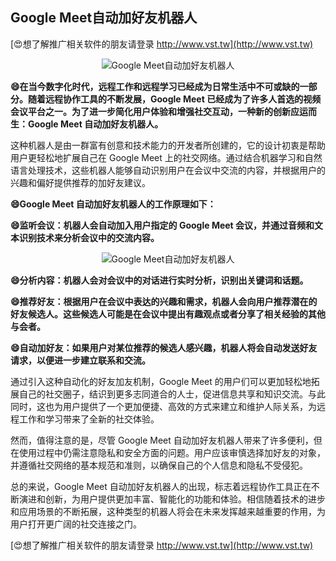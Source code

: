 ## **Google Meet自动加好友机器人**

[😍想了解推广相关软件的朋友请登录 http://www.vst.tw](http://www.vst.tw)

 <center><img src="https://vst.tw/MP4/tuiguang/png/3.png" alt="Google Meet自动加好友机器人"></center>

**😄在当今数字化时代，远程工作和远程学习已经成为日常生活中不可或缺的一部分。随着远程协作工具的不断发展，Google Meet 已经成为了许多人首选的视频会议平台之一。为了进一步简化用户体验和增强社交互动，一种新的创新应运而生：Google Meet 自动加好友机器人。**

这种机器人是由一群富有创意和技术能力的开发者所创建的，它的设计初衷是帮助用户更轻松地扩展自己在 Google Meet 上的社交网络。通过结合机器学习和自然语言处理技术，这些机器人能够自动识别用户在会议中交流的内容，并根据用户的兴趣和偏好提供推荐的加好友建议。

**😄Google Meet 自动加好友机器人的工作原理如下：**

**😄监听会议：机器人会自动加入用户指定的 Google Meet 会议，并通过音频和文本识别技术来分析会议中的交流内容。**

 <center><img src="https://vst.tw/MP4/tuiguang/png/7.png" alt="Google Meet自动加好友机器人"></center>

**😄分析内容：机器人会对会议中的对话进行实时分析，识别出关键词和话题。**

**😄推荐好友：根据用户在会议中表达的兴趣和需求，机器人会向用户推荐潜在的好友候选人。这些候选人可能是在会议中提出有趣观点或者分享了相关经验的其他与会者。**

**😄自动加好友：如果用户对某位推荐的候选人感兴趣，机器人将会自动发送好友请求，以便进一步建立联系和交流。**

通过引入这种自动化的好友加友机制，Google Meet 的用户们可以更加轻松地拓展自己的社交圈子，结识到更多志同道合的人士，促进信息共享和知识交流。与此同时，这也为用户提供了一个更加便捷、高效的方式来建立和维护人际关系，为远程工作和学习带来了全新的社交体验。

然而，值得注意的是，尽管 Google Meet 自动加好友机器人带来了许多便利，但在使用过程中仍需注意隐私和安全方面的问题。用户应该审慎选择加好友的对象，并遵循社交网络的基本规范和准则，以确保自己的个人信息和隐私不受侵犯。

总的来说，Google Meet 自动加好友机器人的出现，标志着远程协作工具正在不断演进和创新，为用户提供更加丰富、智能化的功能和体验。相信随着技术的进步和应用场景的不断拓展，这种类型的机器人将会在未来发挥越来越重要的作用，为用户打开更广阔的社交连接之门。

[😍想了解推广相关软件的朋友请登录 http://www.vst.tw](http://www.vst.tw)



